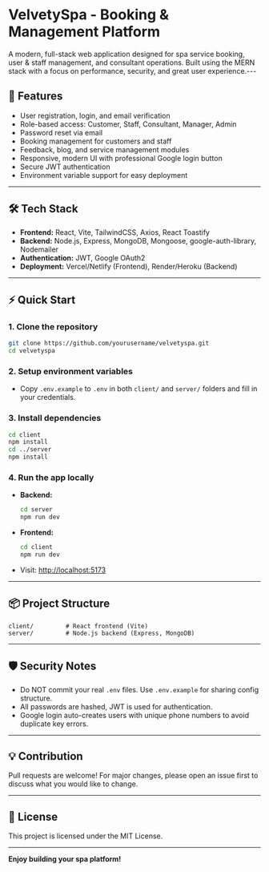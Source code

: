 # VelvetySpa - Booking & Management Platform

A modern, full-stack web application designed for spa service booking, user & staff management, and consultant operations. Built using the MERN stack with a focus on performance, security, and great user experience.---

## 🚀 Features

- User registration, login, and email verification
- Role-based access: Customer, Staff, Consultant, Manager, Admin
- Password reset via email
- Booking management for customers and staff
- Feedback, blog, and service management modules
- Responsive, modern UI with professional Google login button
- Secure JWT authentication
- Environment variable support for easy deployment

---

## 🛠️ Tech Stack

- **Frontend:** React, Vite, TailwindCSS, Axios, React Toastify
- **Backend:** Node.js, Express, MongoDB, Mongoose, google-auth-library, Nodemailer
- **Authentication:** JWT, Google OAuth2
- **Deployment:** Vercel/Netlify (Frontend), Render/Heroku (Backend)

---

## ⚡ Quick Start

### 1. Clone the repository

```bash
git clone https://github.com/yourusername/velvetyspa.git
cd velvetyspa
```

### 2. Setup environment variables

- Copy `.env.example` to `.env` in both `client/` and `server/` folders and fill in your credentials.

### 3. Install dependencies

```bash
cd client
npm install
cd ../server
npm install
```

### 4. Run the app locally

- **Backend:**
  ```bash
  cd server
  npm run dev
  ```
- **Frontend:**
  ```bash
  cd client
  npm run dev
  ```

- Visit: [http://localhost:5173](http://localhost:5173)

---

## 📦 Project Structure

```
client/         # React frontend (Vite)
server/         # Node.js backend (Express, MongoDB)
```

---

## 🛡️ Security Notes

- Do NOT commit your real `.env` files. Use `.env.example` for sharing config structure.
- All passwords are hashed, JWT is used for authentication.
- Google login auto-creates users with unique phone numbers to avoid duplicate key errors.

---

## 💡 Contribution

Pull requests are welcome! For major changes, please open an issue first to discuss what you would like to change.

---

## 📄 License

This project is licensed under the MIT License.

---

**Enjoy building your spa platform!**
